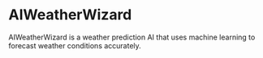 # AIWeatherWizard
AIWeatherWizard is a weather prediction AI that uses machine learning to forecast weather conditions accurately.
